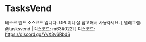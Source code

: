 # TasksVend
테스크 벤드 소스코드 입니다. GPL이니 잘 참고해서 사용하세요. [ 텔레그램: @tasksvend | 디스코드: m63#0221  ]
디스코드: https://discord.gg/YvX3v6RbdS
